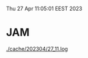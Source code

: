 Thu 27 Apr 11:05:01 EEST 2023
# JAM
<a href='./cache/202304/27_11.log'>./cache/202304/27_11.log</a>
